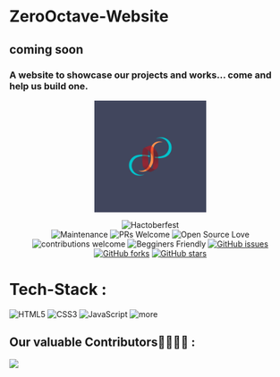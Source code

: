 # ZeroOctave-Website

## coming soon


### A website to showcase our projects and works... come and help us build one.

<!-- PROJECT LOGO -->
<p align="center">
    <img src="assets/images/ZeroOctave.png" height="200px"  align="center"/>

<div align="center">

![Hactoberfest](https://img.shields.io/badge/Hactoberfest-%E2%9D%A4-red)    
![Maintenance](https://img.shields.io/badge/Maintained%3F-yes-orange.svg)
![PRs Welcome](https://img.shields.io/badge/PRs-welcome-brightgreen.svg?style=flat-square) 
![Open Source Love](https://img.shields.io/badge/Open%20Source-%E2%9D%A4-red)
![contributions welcome](https://img.shields.io/badge/contributions-welcome-brightgreen.svg?style=flat)
![Begginers Friendly](https://img.shields.io/badge/Begginer%20Friendly%20-Yes-orange)
[![GitHub issues](https://img.shields.io/github/issues/ZeroOctave/ZeroOctave-Website)](https://github.com/ZeroOctave/ZeroOctave-Website/issues)
[![GitHub forks](https://img.shields.io/github/forks/ZeroOctave/ZeroOctave-Website)](https://github.com/ZeroOctave/ZeroOctave-Website/network)
[![GitHub stars](https://img.shields.io/github/stars/ZeroOctave/ZeroOctave-Website)](https://github.com/ZeroOctave/ZeroOctave-Website/stargazers)

</div>

# Tech-Stack :
<img alt="HTML5" src="https://img.shields.io/badge/html5%20-%23E34F26.svg?&style=for-the-badge&logo=html5&logoColor=white"/> <img alt="CSS3" src="https://img.shields.io/badge/css3%20-%231572B6.svg?&style=for-the-badge&logo=css3&logoColor=white"/> <img alt="JavaScript" src="https://img.shields.io/badge/javascript%20-%23323330.svg?&style=for-the-badge&logo=javascript&logoColor=%23F7DF1E"/> <img alt="more " src="https://img.shields.io/badge/more%20-%23E34F26.svg?&style=for-the-badge&logo=more&logoColor=white"/>

## Our valuable Contributors👩‍💻👨‍💻 :
<a href="https://github.com/ZeroOctave/ZeroOctave-Website/contributors">
  <img src="https://contributors-img.web.app/image?repo=ZeroOctave/ZeroOctave-Website" />
</a>


